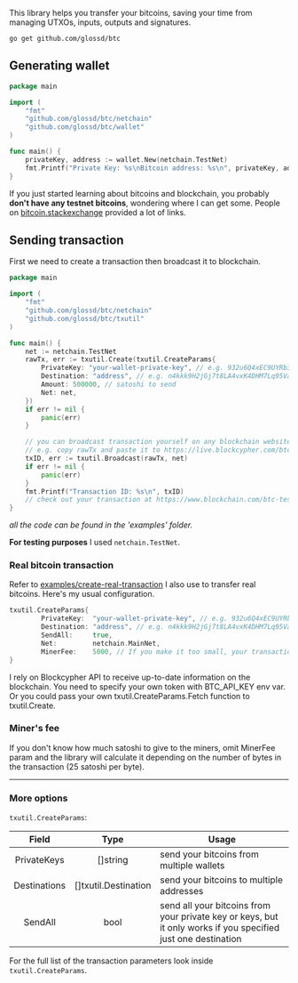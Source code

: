 This library helps you transfer your bitcoins, saving your time from managing UTXOs, inputs, outputs and signatures.
 
```shell script
go get github.com/glossd/btc
```

## Generating wallet
```go
package main

import (
	"fmt"
	"github.com/glossd/btc/netchain"
	"github.com/glossd/btc/wallet"
)

func main() {
	privateKey, address := wallet.New(netchain.TestNet)
	fmt.Printf("Private Key: %s\nBitcoin address: %s\n", privateKey, address)
}
```
If you just started learning about bitcoins and blockchain, you probably **don't have any testnet bitcoins**, wondering where I can get some.
People on [bitcoin.stackexchange](https://bitcoin.stackexchange.com/questions/17690/is-there-any-where-to-get-free-testnet-bitcoins) provided a lot of links.    

## Sending transaction
First we need to create a transaction then broadcast it to blockchain.  

```go
package main

import (
	"fmt"
	"github.com/glossd/btc/netchain"
	"github.com/glossd/btc/txutil"
)

func main() {
	net := netchain.TestNet
	rawTx, err := txutil.Create(txutil.CreateParams{
		PrivateKey: "your-wallet-private-key", // e.g. 932u6Q4xEC9UYRb3rS2BWrSpSPEt5KaU8NNP7EWy7zSkWmfBiGe
		Destination: "address", // e.g. n4kkk9H2jGj7t8LA4vxK4DHM7Lq95VaEXC
		Amount: 500000, // satoshi to send
		Net: net,
	})
	if err != nil {
		panic(err)
	}

	// you can broadcast transaction yourself on any blockchain website.
	// e.g. copy rawTx and paste it to https://live.blockcypher.com/btc-testnet/pushtx/
	txID, err := txutil.Broadcast(rawTx, net)
	if err != nil {
		panic(err)
	}
	fmt.Printf("Transaction ID: %s\n", txID)
	// check out your transaction at https://www.blockchain.com/btc-testnet/tx/{txID}
}
```
*all the code can be found in the 'examples' folder.*

**For testing purposes** I used `netchain.TestNet`.

### Real bitcoin transaction
Refer to [examples/create-real-transaction](https://github.com/glossd/btc/blob/master/examples/create-real-transaction/main.go)
I also use to transfer real bitcoins. Here's my usual configuration.
```go
txutil.CreateParams{
		PrivateKey:  "your-wallet-private-key", // e.g. 932u6Q4xEC9UYRb3rS2BWrSpSPEt5KaU8NNP7EWy7zSkWmfBiGe
		Destination: "address", // e.g. n4kkk9H2jGj7t8LA4vxK4DHM7Lq95VaEXC
		SendAll:     true,
		Net:         netchain.MainNet,
		MinerFee:    5000, // If you make it too small, your transaction won't be picked up.
}
```
I rely on Blockcypher API to receive up-to-date information on the blockchain. You need to specify your own token with BTC_API_KEY env var.
Or you could pass your own txutil.CreateParams.Fetch function to txutil.Create.

### Miner's  fee
If you don't know how much satoshi to give to the miners,
omit MinerFee param and the library will calculate it depending on the number of bytes in the transaction (25 satoshi per byte).   


---   
### More options
`txutil.CreateParams`:

| Field         | Type                 | Usage  |
|:-------------:|:--------------------:|------- |
| PrivateKeys  | []string              | send your bitcoins from multiple wallets |
| Destinations | []txutil.Destination  | send your bitcoins to multiple addresses |
| SendAll      | bool                  | send all your bitcoins from your private key or keys, but it only works if you specified just one destination |

For the full list of the transaction parameters look inside `txutil.CreateParams`.
